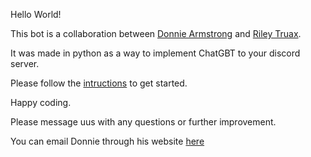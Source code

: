 Hello World!

This bot is a collaboration between [Donnie Armstrong](https://github.com/20ArmstrongD) and [Riley Truax](https://github.com/rileytruax).

It was made in python as a way to implement ChatGBT to your discord server.

Please follow the [intructions](instructions.md) to get started.

Happy coding. 

Please message uus with any questions or further improvement.

You can email Donnie through his website [here](https://20armstrongd.github.io/website-personal/)

